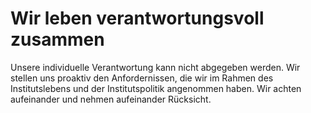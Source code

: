 ﻿# Wir leben verantwortungsvoll zusammen
Unsere individuelle Verantwortung kann nicht abgegeben werden.
Wir stellen uns proaktiv den Anfordernissen, die wir im Rahmen des Institutslebens und der Institutspolitik angenommen haben.
Wir achten aufeinander und nehmen aufeinander Rücksicht.
